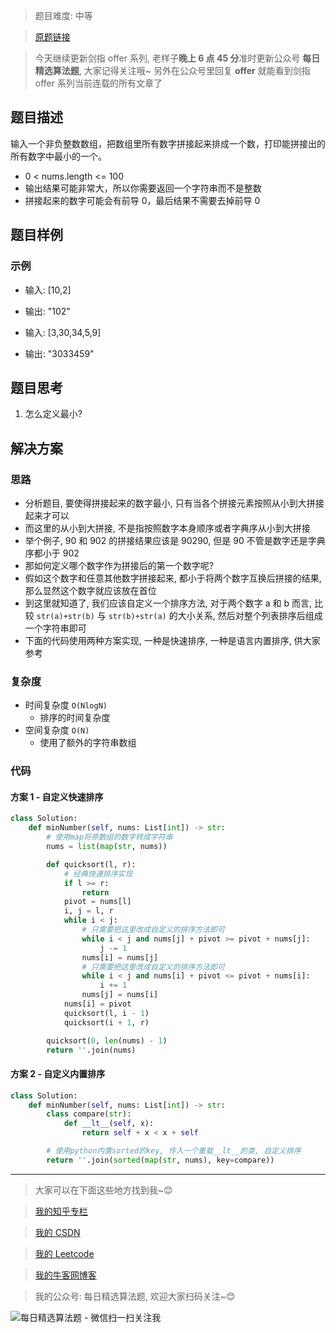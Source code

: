 > 题目难度: 中等

> [原题链接](https://leetcode-cn.com/problems/ba-shu-zu-pai-cheng-zui-xiao-de-shu-lcof/)

> 今天继续更新剑指 offer 系列, 老样子**晚上 6 点 45 分**准时更新公众号 **每日精选算法题**, 大家记得关注哦~ 另外在公众号里回复 **offer** 就能看到剑指 offer 系列当前连载的所有文章了

## 题目描述

输入一个非负整数数组，把数组里所有数字拼接起来排成一个数，打印能拼接出的所有数字中最小的一个。

- 0 < nums.length <= 100
- 输出结果可能非常大，所以你需要返回一个字符串而不是整数
- 拼接起来的数字可能会有前导 0，最后结果不需要去掉前导 0

## 题目样例

### 示例

- 输入: [10,2]
- 输出: "102"

- 输入: [3,30,34,5,9]
- 输出: "3033459"

## 题目思考

1. 怎么定义最小?

## 解决方案

### 思路

- 分析题目, 要使得拼接起来的数字最小, 只有当各个拼接元素按照从小到大拼接起来才可以
- 而这里的从小到大拼接, 不是指按照数字本身顺序或者字典序从小到大拼接
- 举个例子, 90 和 902 的拼接结果应该是 90290, 但是 90 不管是数字还是字典序都小于 902
- 那如何定义哪个数字作为拼接后的第一个数字呢?
- 假如这个数字和任意其他数字拼接起来, 都小于将两个数字互换后拼接的结果, 那么显然这个数字就应该放在首位
- 到这里就知道了, 我们应该自定义一个排序方法, 对于两个数字 a 和 b 而言, 比较 `str(a)+str(b)` 与 `str(b)+str(a)` 的大小关系, 然后对整个列表排序后组成一个字符串即可
- 下面的代码使用两种方案实现, 一种是快速排序, 一种是语言内置排序, 供大家参考

### 复杂度

- 时间复杂度 `O(NlogN)`
  - 排序的时间复杂度
- 空间复杂度 `O(N)`
  - 使用了额外的字符串数组

### 代码

#### 方案 1 - 自定义快速排序

```python
class Solution:
    def minNumber(self, nums: List[int]) -> str:
        # 使用map将原数组的数字转成字符串
        nums = list(map(str, nums))

        def quicksort(l, r):
            # 经典快速排序实现
            if l >= r:
                return
            pivot = nums[l]
            i, j = l, r
            while i < j:
                # 只需要把这里改成自定义的排序方法即可
                while i < j and nums[j] + pivot >= pivot + nums[j]:
                    j -= 1
                nums[i] = nums[j]
                # 只需要把这里改成自定义的排序方法即可
                while i < j and nums[i] + pivot <= pivot + nums[i]:
                    i += 1
                nums[j] = nums[i]
            nums[i] = pivot
            quicksort(l, i - 1)
            quicksort(i + 1, r)

        quicksort(0, len(nums) - 1)
        return ''.join(nums)
```

#### 方案 2 - 自定义内置排序

```python
class Solution:
    def minNumber(self, nums: List[int]) -> str:
        class compare(str):
            def __lt__(self, x):
                return self + x < x + self

        # 使用python内置sorted的key, 传入一个重载__lt__的类, 自定义排序
        return ''.join(sorted(map(str, nums), key=compare))
```

---

> 大家可以在下面这些地方找到我~😊

> [我的知乎专栏](https://zhuanlan.zhihu.com/c_1242508721932464128)

> [我的 CSDN](https://me.csdn.net/zjulyx1993)

> [我的 Leetcode](https://leetcode-cn.com/u/suibianfahui/)

> [我的牛客网博客](https://blog.nowcoder.net/zjulyx)

> 我的公众号: 每日精选算法题, 欢迎大家扫码关注~😊

![每日精选算法题 - 微信扫一扫关注我](https://mmbiz.qpic.cn/mmbiz_jpg/1KjZicMlYPMgZWmoL4eYcs6UcfmvsetDWME2YJyaCp9oT9z3U573FWENBNhyOByxYI0epew6O37hiaOhdh90QeJg/640?wx_fmt=jpeg&tp=webp&wxfrom=5&wx_lazy=1&wx_co=1)
